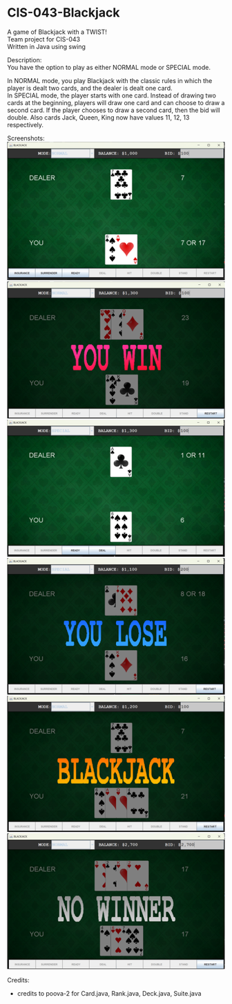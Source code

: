 # CIS-043-Blackjack
A game of Blackjack with a TWIST!<br/>
Team project for CIS-043<br/>
Written in Java using swing<br/>

Description:<br/>
You have the option to play as either NORMAL mode or SPECIAL mode.<br/>

In NORMAL mode, you play Blackjack with the classic rules in which the player is dealt two cards, and the dealer is dealt one card.<br/>
In SPECIAL mode, the player starts with one card. Instead of drawing two cards at the beginning, players will draw one card and can choose to draw a second card. If the player chooses to draw a second card, then the bid will double. Also cards Jack, Queen, King now have values 11, 12, 13 respectively.<br/>

Screenshots:
![alt text](https://github.com/sebeid4556/CIS-043-Blackjack/blob/master/screenshots/play1.png?raw=true)
![alt text](https://github.com/sebeid4556/CIS-043-Blackjack/blob/master/screenshots/youwin.png?raw=true)
![alt text](https://github.com/sebeid4556/CIS-043-Blackjack/blob/master/screenshots/play2.png?raw=true)
![alt text](https://github.com/sebeid4556/CIS-043-Blackjack/blob/master/screenshots/youlose.png?raw=true)
![alt text](https://github.com/sebeid4556/CIS-043-Blackjack/blob/master/screenshots/blackjack.png?raw=true)
![alt text](https://github.com/sebeid4556/CIS-043-Blackjack/blob/master/screenshots/nowinner.png?raw=true)

Credits:
- credits to poova-2 for Card.java, Rank.java, Deck.java, Suite.java
